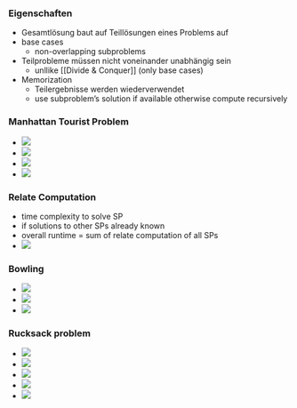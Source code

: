 ### Eigenschaften
+ Gesamtlösung baut auf Teillösungen eines Problems auf
+ base cases
	+ non-overlapping subproblems
+ Teilprobleme müssen nicht voneinander unabhängig sein
	+ unllike [[Divide & Conquer]] (only base cases)
+ Memorization
	+ Teilergebnisse werden wiederverwendet
	+ use subproblem’s solution if available otherwise compute recursively

### Manhattan Tourist Problem
+ ![](../../../z_images/Pasted%20image%2020221019171832.png)
+ ![](../../../z_images/Pasted%20image%2020221019172501.png)
+ ![](../../../z_images/Pasted%20image%2020221019172442.png)
+ ![](../../../z_images/Pasted%20image%2020221019172636.png)

### Relate Computation
+ time complexity to solve SP
+ if solutions to other SPs already known
+ overall runtime = sum of relate computation of all SPs
+ ![](../../../z_images/Pasted%20image%2020231023113402.png)

### Bowling
+ ![](../../../z_images/Pasted%20image%2020231023113840.png)
+ ![](../../../z_images/Pasted%20image%2020231023114710.png)
+ ![](../../../z_images/Pasted%20image%2020231023114651.png)

### Rucksack problem
+ ![](../../../z_images/Pasted%20image%2020231023115742.png)
+ ![](../../../z_images/Pasted%20image%2020231023115752.png)
+ ![](../../../z_images/Pasted%20image%2020231023121357.png)
+ ![](../../../z_images/Pasted%20image%2020231023121102.png)
+ ![](../../../z_images/Pasted%20image%2020231023121414.png)